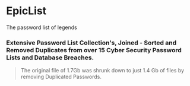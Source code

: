 # EpicList
The password list of legends   
   
### Extensive Password List Collection's, Joined - Sorted and Removed Duplicates from over 15 Cyber Security Password Lists and Database Breaches.   

 
> The original file of 1.7Gb was shrunk down to just 1.4 Gb of files by removing Duplicated Passwords.
 
  
